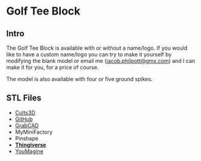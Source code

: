 # Golf Tee Block

## Intro

The Golf Tee Block is available with or without a name/logo. If you would like to have a custom name/logo you can try to make it yourself by modifying the blank model or email me (jacob.philpott@gmx.com) and I can make it for you, for a price of course.

The model is also available with four or five ground spikes.

## STL Files

 - [Cults3D](https://cults3d.com/en/3d-model/game/golf-tee-block)
 - [GitHub](https://github.com/jgphilpott/polymaker/tree/master/app/things/sports/golf/tee_block)
 - [GrabCAD](https://grabcad.com/library/golf-tee-block-1)
 - MyMiniFactory
 - Pinshape
 - **[Thingiverse](https://www.thingiverse.com/thing:4873125)**
 - [YouMagine](https://www.youmagine.com/designs/golf-tee-block)
